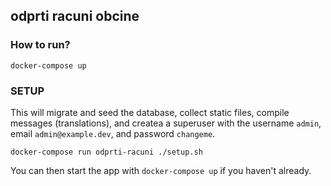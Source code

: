 ## odprti racuni obcine

### How to run?

```
docker-compose up
```

### SETUP

This will migrate and seed the database, collect static files, compile messages (translations), and createa a superuser with the username `admin`, email `admin@example.dev`, and password `changeme`.

```
docker-compose run odprti-racuni ./setup.sh
```

You can then start the app with `docker-compose up` if you haven't already.

